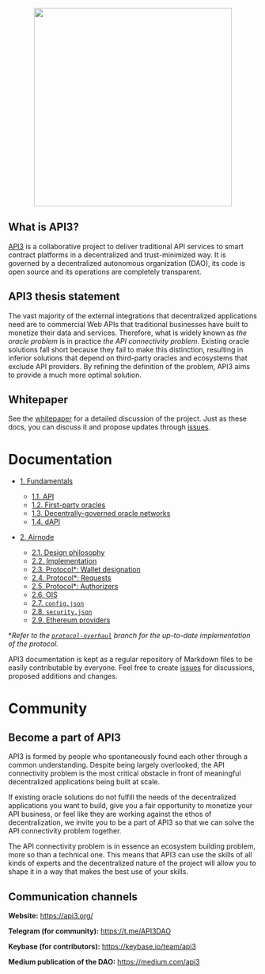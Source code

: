 <p align="center">
  <img src="https://github.com/clc-group/api3-docs/raw/master/figures/api3.png" width="400" />
</p>

## What is API3?

[API3](https://api3.org/) is a collaborative project to deliver traditional API services to smart contract platforms in a decentralized and trust-minimized way.
It is governed by a decentralized autonomous organization (DAO), its code is open source and its operations are completely transparent.

## API3 thesis statement

The vast majority of the external integrations that decentralized applications need are to commercial Web APIs that traditional businesses have built to monetize their data and services.
Therefore, what is widely known as *the oracle problem* is in practice *the API connectivity problem*.
Existing oracle solutions fall short because they fail to make this distinction, resulting in inferior solutions that depend on third-party oracles and ecosystems that exclude API providers.
By refining the definition of the problem, API3 aims to provide a much more optimal solution.

## Whitepaper

See the [whitepaper](https://raw.githubusercontent.com/api3dao/api3-whitepaper/master/api3-whitepaper.pdf) for a detailed discussion of the project.
Just as these docs, you can discuss it and propose updates through [issues](https://github.com/api3dao/api3-whitepaper/issues).

# Documentation

- [1. Fundamentals](/fundamentals)
  - [1.1. API](/fundamentals/1-1-api.md)
  - [1.2. First-party oracles](/fundamentals/1-2-first-party-oracles.md)
  - [1.3. Decentrally-governed oracle networks](/fundamentals/1-3-decentrally-governed-oracle-networks.md)
  - [1.4. dAPI](/fundamentals/1-4-dapi.md)

- [2. Airnode](/airnode)
  - [2.1. Design philosophy](/airnode/2-1-design-philosophy.md)
  - [2.2. Implementation](/airnode/2-2-implementation.md)
  - [2.3. Protocol*: Wallet designation](/airnode/2-3-wallet-designation.md)
  - [2.4. Protocol*: Requests](/airnode/2-4-requests.md)
  - [2.5. Protocol*: Authorizers](/airnode/2-5-authorizers.md)
  - [2.6. OIS](/airnode/2-6-ois.md)
  - [2.7. `config.json`](/airnode/2-7-config-json.md)
  - [2.8. `security.json`](/airnode/2-8-security-json.md)
  - [2.9. Ethereum providers](/airnode/2-9-ethereum-providers.md)

**Refer to the [`protocol-overhaul`](https://github.com/api3dao/airnode/tree/protocol-overhaul) branch for the up-to-date implementation of the protocol.*

API3 documentation is kept as a regular repository of Markdown files to be easily contributable by everyone.
Feel free to create [issues](https://github.com/api3dao/api3-docs/issues) for discussions, proposed additions and changes.

# Community

## Become a part of API3

API3 is formed by people who spontaneously found each other through a common understanding.
Despite being largely overlooked, the API connectivity problem is the most critical obstacle in front of meaningful decentralized applications being built at scale.

If existing oracle solutions do not fulfill the needs of the decentralized applications you want to build, give you a fair opportunity to monetize your API business, or feel like they are working against the ethos of decentralization, we invite you to be a part of API3 so that we can solve the API connectivity problem together.

The API connectivity problem is in essence an ecosystem building problem, more so than a technical one.
This means that API3 can use the skills of all kinds of experts and the decentralized nature of the project will allow you to shape it in a way that makes the best use of your skills.

## Communication channels

**Website:** https://api3.org/

**Telegram (for community):** https://t.me/API3DAO

**Keybase (for contributors):** https://keybase.io/team/api3

**Medium publication of the DAO:** https://medium.com/api3
